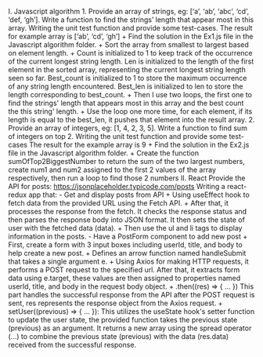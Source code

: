 I. Javascript algorithm
    1. Provide an array of strings, eg: [‘a’, ‘ab’, ‘abc’, ‘cd’, ‘def, ‘gh’]. Write a function to find the strings’ length that appear most in this array. Writing the unit test function and provide some test-cases. The result for example array is [‘ab’, ‘cd’, ‘gh’]
        + Find the solution in the Ex1.js file in the Javascript algorithm folder.
        + Sort the array from smallest to largest based on element length.
        + Count is initialized to 1 to keep track of the occurrence of the current longest string length. Len is initialized to the length of the first element in the sorted array, representing the current longest string length seen so far. Best_count is initialized to 1 to store the maximum occurrence of any string length encountered. Best_len is initialized to len to store the length corresponding to best_count.
        + Then I use two loops, the first one to find the strings' length that appears most in this array and the best count the this string' length.
        + Use the loop one more time, for each element, if its length is equal to the best_len, it pushes that element into the result array.
    2. Provide an array of integers, eg: [1, 4, 2, 3, 5]. Write a function to find sum of integers on top 2. Writing the unit test function and provide some test-cases The result for the example array is 9
        + Find the solution in the Ex2.js file in the Javascript algorithm folder.
        + Create the function sumOfTop2BiggestNumber to return the sum of the two largest numbers, create num1 and num2 assigned to the first 2 values ​​of the array respectively, then run a loop to find those 2 numbers
II. React
    Provide the API for posts: https://jsonplaceholder.typicode.com/posts
    Writing a react-redux app that:
    - Get and display posts from API
        + Using useEffect hook to fetch data from the provided URL using the Fetch API.
        + After that, it processes the response from the fetch. It checks the response status and then parses the response body into JSON format. It then sets the state of user with the fetched data (data). 
        + Then use the ul and li tags to display information in the posts.
    - Have a PostForm component to add new post
        + First, create a form with 3 input boxes including userId, title, and body to help create a new post.
        + Defines an arrow function named handleSubmit that takes a single argument e.
        + Using Axios for making HTTP requests, it performs a POST request to the specified url. After that, it extracts form data using e.target, these values are then assigned to properties named userId, title, and body in the request body object.
        + .then((res) => { ... }) This part handles the successful response from the API after the POST request is sent, res represents the response object from the Axios request.
        + setUser((previous) => { ... }): This utilizes the useState hook's setter function to update the user state, the provided function takes the previous state (previous) as an argument. It returns a new array using the spread operator (...) to combine the previous state (previous) with the data (res.data) received from the successful response.